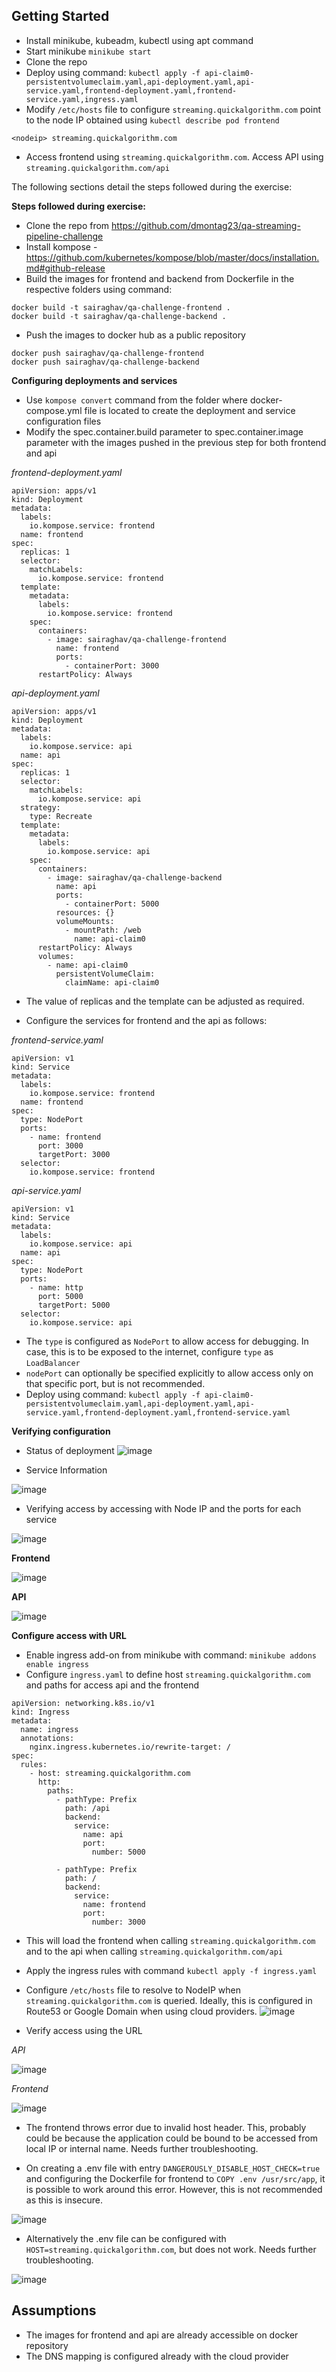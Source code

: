 ## Getting Started
- Install minikube, kubeadm, kubectl using apt command
- Start minikube
 `minikube start`
- Clone the repo
- Deploy using command: `kubectl apply -f api-claim0-persistentvolumeclaim.yaml,api-deployment.yaml,api-service.yaml,frontend-deployment.yaml,frontend-service.yaml,ingress.yaml`
- Modify `/etc/hosts` file to configure `streaming.quickalgorithm.com` point to the node IP obtained using `kubectl describe pod frontend`

```
<nodeip> streaming.quickalgorithm.com
```
- Access frontend using `streaming.quickalgorithm.com`. Access API using `streaming.quickalgorithm.com/api`

The following sections detail the steps followed during the exercise:

**Steps followed during exercise:**
- Clone the repo from https://github.com/dmontag23/qa-streaming-pipeline-challenge
- Install kompose - https://github.com/kubernetes/kompose/blob/master/docs/installation.md#github-release
- Build the images for frontend and backend from Dockerfile in the respective folders using command:
```
docker build -t sairaghav/qa-challenge-frontend .
docker build -t sairaghav/qa-challenge-backend .
```
- Push the images to docker hub as a public repository
```
docker push sairaghav/qa-challenge-frontend
docker push sairaghav/qa-challenge-backend
```


**Configuring deployments and services**
- Use `kompose convert` command from the folder where docker-compose.yml file is located to create the deployment and service configuration files
- Modify the spec.container.build parameter to spec.container.image parameter with the images pushed in the previous step for both frontend and api


*frontend-deployment.yaml*
```
apiVersion: apps/v1
kind: Deployment
metadata:
  labels:
    io.kompose.service: frontend
  name: frontend
spec:
  replicas: 1
  selector:
    matchLabels:
      io.kompose.service: frontend
  template:
    metadata:
      labels:
        io.kompose.service: frontend
    spec:
      containers:
        - image: sairaghav/qa-challenge-frontend
          name: frontend
          ports:
            - containerPort: 3000
      restartPolicy: Always
```

*api-deployment.yaml*
```
apiVersion: apps/v1
kind: Deployment
metadata:
  labels:
    io.kompose.service: api
  name: api
spec:
  replicas: 1
  selector:
    matchLabels:
      io.kompose.service: api
  strategy:
    type: Recreate
  template:
    metadata:
      labels:
        io.kompose.service: api
    spec:
      containers:
        - image: sairaghav/qa-challenge-backend
          name: api
          ports:
            - containerPort: 5000
          resources: {}
          volumeMounts:
            - mountPath: /web
              name: api-claim0
      restartPolicy: Always
      volumes:
        - name: api-claim0
          persistentVolumeClaim:
            claimName: api-claim0
```
- The value of replicas and the template can be adjusted as required.

- Configure the services for frontend and the api as follows:

*frontend-service.yaml*
```
apiVersion: v1
kind: Service
metadata:
  labels:
    io.kompose.service: frontend
  name: frontend
spec:
  type: NodePort
  ports:
    - name: frontend
      port: 3000
      targetPort: 3000
  selector:
    io.kompose.service: frontend
```
*api-service.yaml*
```
apiVersion: v1
kind: Service
metadata:
  labels:
    io.kompose.service: api
  name: api
spec:
  type: NodePort
  ports:
    - name: http
      port: 5000
      targetPort: 5000
  selector:
    io.kompose.service: api
```

- The `type` is configured as `NodePort` to allow access for debugging. In case, this is to be exposed to the internet, configure `type` as `LoadBalancer`
- `nodePort` can optionally be specified explicitly to allow access only on that specific port, but is not recommended.
- Deploy using command: `kubectl apply -f api-claim0-persistentvolumeclaim.yaml,api-deployment.yaml,api-service.yaml,frontend-deployment.yaml,frontend-service.yaml`

**Verifying configuration**
- Status of deployment
![image](https://user-images.githubusercontent.com/4383992/113478603-1f82de00-948a-11eb-8e58-f1a4238f0d37.png)

- Service Information

![image](https://user-images.githubusercontent.com/4383992/113478684-a33cca80-948a-11eb-8969-d1de271edf26.png)


- Verifying access by accessing with Node IP and the ports for each service

![image](https://user-images.githubusercontent.com/4383992/113479207-fe23f100-948d-11eb-8582-a8842e381028.png)


**Frontend**

![image](https://user-images.githubusercontent.com/4383992/113478806-7dfc8c00-948b-11eb-9275-e7f775ec6625.png)

**API**

![image](https://user-images.githubusercontent.com/4383992/113478797-6c1ae900-948b-11eb-8c6f-34bbc8bec3e1.png)

**Configure access with URL**
- Enable ingress add-on from minikube with command: `minikube addons enable ingress`
- Configure `ingress.yaml` to define host `streaming.quickalgorithm.com` and paths for access api and the frontend
```
apiVersion: networking.k8s.io/v1
kind: Ingress
metadata:
  name: ingress
  annotations:
    nginx.ingress.kubernetes.io/rewrite-target: /
spec:
  rules:
    - host: streaming.quickalgorithm.com
      http:
        paths:
          - pathType: Prefix
            path: /api
            backend:
              service:
                name: api
                port:
                  number: 5000

          - pathType: Prefix
            path: /
            backend:
              service:
                name: frontend
                port:
                  number: 3000
```
- This will load the frontend when calling `streaming.quickalgorithm.com` and to the api when calling `streaming.quickalgorithm.com/api`
- Apply the ingress rules with command `kubectl apply -f ingress.yaml`
- Configure `/etc/hosts` file to resolve to NodeIP when `streaming.quickalgorithm.com` is queried. Ideally, this is configured in Route53 or Google Domain when using cloud providers.
![image](https://user-images.githubusercontent.com/4383992/113479089-2fe88800-948d-11eb-8a13-e49a8adf901d.png)

- Verify access using the URL

*API*

![image](https://user-images.githubusercontent.com/4383992/113479300-886c5500-948e-11eb-8649-652616a3d0dd.png)

*Frontend*

![image](https://user-images.githubusercontent.com/4383992/113479308-97eb9e00-948e-11eb-8a78-234e2f410ccf.png)

- The frontend throws error due to invalid host header. This, probably could be because the application could be bound to be accessed from local IP or internal name. Needs further troubleshooting.

- On creating a .env file with entry `DANGEROUSLY_DISABLE_HOST_CHECK=true` and configuring the Dockerfile for frontend to `COPY .env /usr/src/app`, it is possible to work around this error. However, this is not recommended as this is insecure. 

![image](https://user-images.githubusercontent.com/4383992/113513262-259bbc00-9569-11eb-8296-d88cc4606abc.png)

- Alternatively the .env file can be configured with `HOST=streaming.quickalgorithm.com`, but does not work. Needs further troubleshooting. 

![image](https://user-images.githubusercontent.com/4383992/113513772-83c99e80-956b-11eb-9ff6-66ec0ef0863e.png)


## Assumptions
- The images for frontend and api are already accessible on docker repository
- The DNS mapping is configured already with the cloud provider

